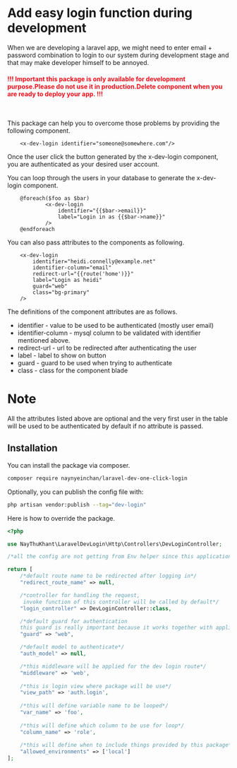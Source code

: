 # Add easy login function during development

When we are developing a laravel app, we might need to enter email + password combination to login to our system during
development stage and that may make developer himself to be annoyed.
<br>

<h4 style="color: #f70d1a">!!! Important this package is only available for development purpose.Please do not use it in production.Delete component
when you are ready to deploy your app. !!!</h4>
<br>


This package can help you to overcome those problems by providing the following component.

```blade
    <x-dev-login identifier="someone@somewhere.com"/>
```

Once the user click the button generated by the x-dev-login component, you are authenticated as your desired user
account.

You can loop through the users in your database to generate the x-dev-login component.


```blade
    @foreach($foo as $bar)
            <x-dev-login
                identifier="{{$bar->email}}"
                label="Login in as {{$bar->name}}"
            />
    @endforeach
```

You can also pass attributes to the components as following.

```blade
    <x-dev-login 
        identifier="heidi.connelly@example.net"
        identifier-column="email" 
        redirect-url="{{route('home')}}"
        label="Login as heidi"
        guard="web"
        class="bg-primary"
    />
```

The definitions of the component attributes are as follows.

- identifier - value to be used to be authenticated (mostly user email)
- identifier-column - mysql column to be validated with identifier mentioned above.
- redirect-url - url to be redirected after authenticating the user
- label - label to show on button
- guard - guard to be used when trying to authenticate
- class - class for the component blade

# Note

All the attributes listed above are optional and the very first user in the table will be used to be authenticated by
default if no attribute is passed.

## Installation

You can install the package via composer.

```bash
composer require naynyeinchan/laravel-dev-one-click-login
```

Optionally, you can publish the config file with:

```bash
php artisan vendor:publish --tag="dev-login"
```

Here is how to override the package.

```php
<?php

use NayThuKhant\LaravelDevLogin\Http\Controllers\DevLoginController;

/*all the config are not getting from Env helper since this application should not be messing up the env file*/

return [
    /*default route name to be redirected after logging in*/
    "redirect_route_name" => null,

    /*controller for handling the request,
     invoke function of this controller will be called by default*/
    "login_controller" => DevLoginController::class,

    /*default guard for authentication
    this guard is really important because it works together with application authentication config*/
    "guard" => "web",

    /*default model to authenticate*/
    "auth_model" => null,

    /*this middleware will be applied for the dev login route*/
    "middleware" => 'web',
    
    /*this is login view where package will be use*/
    "view_path" => 'auth.login',
    
    /*this will define variable name to be looped*/
    "var_name" => 'foo',
    
    /*this will define which column to be use for loop*/
    "column_name" => 'role',
    
    /*this will define when to include things provided by this package*/
    "allowed_environments" => ['local']
];

```




